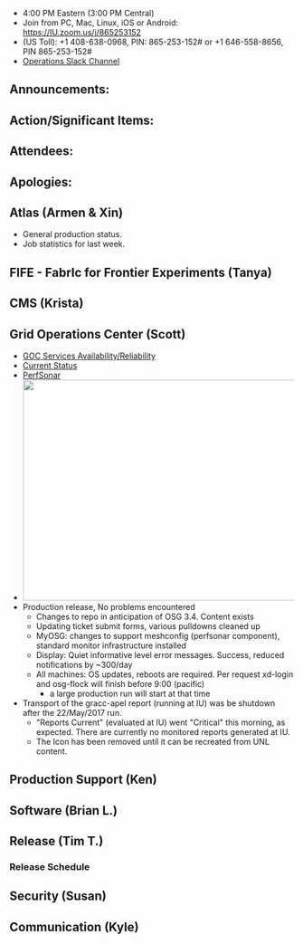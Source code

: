    * 4:00 PM Eastern (3:00 PM Central)
   * Join from PC, Mac, Linux, iOS or Android: https://IU.zoom.us/j/865253152
   * (US Toll): +1 408-638-0968, PIN: 865-253-152# or +1 646-558-8656, PIN 865-253-152#
   * [Operations Slack Channel](https://opensciencegrid.slack.com/messages/C5GAYBGA0/)
   
## Announcements: 

## Action/Significant Items: 

## Attendees: 

## Apologies:

## Atlas (Armen & Xin)
   * General production status. 
   * Job statistics for last week.


## FIFE - FabrIc for Frontier Experiments (Tanya)

## CMS (Krista)

## Grid Operations Center (Scott)
   * [GOC Services Availability/Reliability](http://tinyurl.com/pre26vw)
   * [Current Status](http://monitor.grid.iu.edu/availability/production.html)
   * [PerfSonar](http://maddash.aglt2.org/maddash-webui/index.cgi?dashboard=OSG\%20Grid\%20Operations\%20Center\%20Test\%20Mesh\%20Config)
   * <img src="http://steige.grid.iu.edu/steige/22May2017.osg-flock.png" width='630' height='390'  /><br>
   * Production release, No problems encountered
      * Changes to repo in anticipation of OSG 3.4. Content exists
      * Updating ticket submit forms, various pulldowns cleaned up
      * MyOSG: changes to support meshconfig (perfsonar component), standard monitor infrastructure installed
      * Display: Quiet informative level error messages. Success, reduced notifications by ~300/day
      * All machines: OS updates, reboots are required. Per request xd-login and osg-flock will finish before 9:00 (pacific)
         * a large production run will start at that time
   * Transport of the gracc-apel report (running at IU) was be shutdown after the 22/May/2017 run.
      * "Reports Current" (evaluated at IU) went "Critical" this morning, as expected. There are currently no monitored reports generated at IU.
      * The Icon has been removed until it can be recreated from UNL content.
      
## Production Support (Ken)

## Software (Brian L.)


## Release (Tim T.)
### Release Schedule

## Security (Susan)

## Communication (Kyle)
